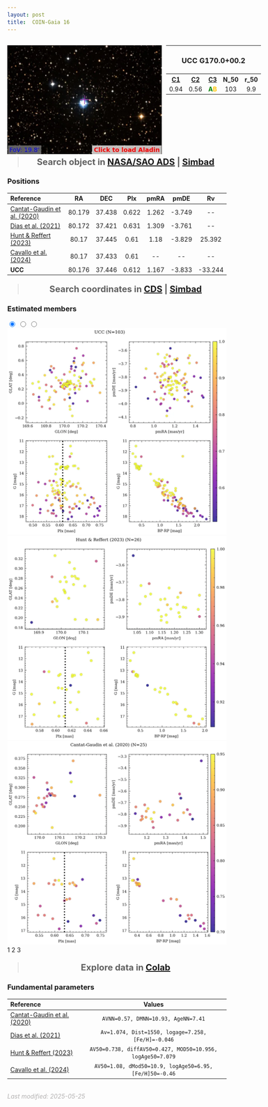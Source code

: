 ```yaml
---
layout: post
title:  COIN-Gaia 16
---
```

<div style="display: flex; justify-content: space-between; width:720px;height:250px">
<div style="text-align: center;">

<!-- Static image + data attributes for FOV and target -->
<img id="aladin_img"
     data-umami-event="aladin_load"
     src="https://raw.githubusercontent.com/ucc23/Q2P/main/plots/coingaia16_aladin.webp"
     alt="Click to load Aladin Lite" 
     style="width:355px;height:250px; cursor: pointer;"
     data-fov="0.33" 
     data-target="80.176 37.446"/>
<!-- Div to contain Aladin Lite viewer -->
<div id="aladin-lite-div" style="width:355px;height:250px;display:none;"></div>
<!-- Aladin Lite script (will be loaded after the image is clicked) -->
<script src="{{ site.baseurl }}/scripts/aladin_load.js"></script>

</div>
<!-- Left block -->

<table style="text-align: center; width:355px;height:250px;">
  <!-- Row 1 (title) -->
  <tr>
    <td colspan="5"><h3>UCC G170.0+00.2</h3></td>
  </tr>
  <!-- Row 2 -->
  <tr>
    <th><a href="https://ucc.ar/faq#what-are-the-c1-c2-and-c3-parameters" title="Photometric class">C1</a></th>
    <th><a href="https://ucc.ar/faq#what-are-the-c1-c2-and-c3-parameters" title="Density class">C2</a></th>
    <th><a href="https://ucc.ar/faq#what-are-the-c1-c2-and-c3-parameters" title="Combined class">C3</a></th>
    <th><div title="Stars with membership probability >50%">N_50</div></th>
    <th><div title="Radius that contains half the members [arcmin]">r_50</div></th>
  </tr>
  <!-- Row 3 -->
  <tr>
    <td>0.94</td>
    <td>0.56</td>
    <td><span style="color: green; font-weight: bold;">A</span><span style="color: #FFC300; font-weight: bold;">B</span></td>
    <td>103</td>
    <td>9.9</td>
  </tr>
</table>
</div>

> <p style="text-align:center; font-weight: bold; font-size:20px">Search object in <a data-umami-event="nasa_search" href="https://ui.adsabs.harvard.edu/search/q=%20collection%3Aastronomy%20body%3A%22COIN-Gaia%2016%22&sort=date%20desc%2C%20bibcode%20desc&p_=0" target="_blank">NASA/SAO ADS</a> | <a data-umami-event="simbad_search" href="https://simbad.cds.unistra.fr/simbad/sim-id-refs?Ident=coingaia16" target="_blank">Simbad</a></p>


### Positions

| Reference    | RA    | DEC   | Plx  | pmRA  | pmDE   |  Rv  |
| :---         | :---: | :---: | :---: | :---: | :---: | :---: |
|[Cantat-Gaudin et al. (2020)](https://ui.adsabs.harvard.edu/abs/2020A%26A...640A...1C) | 80.179 | 37.438 | 0.622 | 1.262 | -3.749 | -- |
|[Dias et al. (2021)](https://ui.adsabs.harvard.edu/abs/2021MNRAS.504..356D) | 80.172 | 37.421 | 0.631 | 1.309 | -3.761 | -- |
|[Hunt & Reffert (2023)](https://ui.adsabs.harvard.edu/abs/2023A%26A...673A.114H) | 80.17 | 37.445 | 0.61 | 1.18 | -3.829 | 25.392 |
|[Cavallo et al. (2024)](https://ui.adsabs.harvard.edu/abs/2024AJ....167...12C) | 80.17 | 37.433 | 0.61 | -- | -- | -- |
| **UCC** |80.176 | 37.446 | 0.612 | 1.167 | -3.833 | -33.244 |

> <p style="text-align:center; font-weight: bold; font-size:20px">Search coordinates in <a data-umami-event="cds_coord_search" href="https://cdsportal.u-strasbg.fr/?target=80.176,+37.446" target="_blank">CDS</a> | <a data-umami-event="simbad_coord_search" href="https://simbad.cds.unistra.fr/mobile/object_list.html?coord=80.176%2037.446&output=json&radius=5&userEntry=coingaia16" target="_blank">Simbad</a></p>

### Estimated members

<div class="carousel">
<input type="radio" name="radio-btn" id="slide1" checked>
<input type="radio" name="radio-btn" id="slide2">
<input type="radio" name="radio-btn" id="slide3">
<div class="slides">
<div class="slide">
<a href="https://raw.githubusercontent.com/ucc23/Q2P/main/plots/coingaia16.webp" target="_blank">
<img src="https://raw.githubusercontent.com/ucc23/Q2P/main/plots/coingaia16.webp" alt="COIN-Gaia 16 UCC">
</a>
</div>
<div class="slide">
<a href="https://raw.githubusercontent.com/ucc23/Q2P/main/plots/coingaia16_HUNT23.webp" target="_blank">
<img src="https://raw.githubusercontent.com/ucc23/Q2P/main/plots/coingaia16_HUNT23.webp" alt="COIN-Gaia 16 HUNT23">
</a>
</div>
<div class="slide">
<a href="https://raw.githubusercontent.com/ucc23/Q2P/main/plots/coingaia16_CANTAT20.webp" target="_blank">
<img src="https://raw.githubusercontent.com/ucc23/Q2P/main/plots/coingaia16_CANTAT20.webp" alt="COIN-Gaia 16 CANTAT20">
</a>
</div>
</div>
<div class="indicators">
<label for="slide1">1</label>
<label for="slide2">2</label>
<label for="slide3">3</label>
</div>
</div>


> <p style="text-align:center; font-weight: bold; font-size:20px">Explore data in <a data-umami-event="colab" href="https://colab.research.google.com/github/ucc23/ucc/blob/main/assets/notebook.ipynb" target="_blank">Colab</a></p>


### Fundamental parameters

| Reference |  Values |
| :---         |     :---:      |
| [Cantat-Gaudin et al. (2020)](https://ui.adsabs.harvard.edu/abs/2020A%26A...640A...1C) | `AVNN=0.57, DMNN=10.93, AgeNN=7.41` |
| [Dias et al. (2021)](https://ui.adsabs.harvard.edu/abs/2021MNRAS.504..356D) | `Av=1.074, Dist=1550, logage=7.258, [Fe/H]=-0.046` |
| [Hunt & Reffert (2023)](https://ui.adsabs.harvard.edu/abs/2023A%26A...673A.114H) | `AV50=0.738, diffAV50=0.427, MOD50=10.956, logAge50=7.079` |
| [Cavallo et al. (2024)](https://ui.adsabs.harvard.edu/abs/2024AJ....167...12C) | `AV50=1.08, dMod50=10.9, logAge50=6.95, [Fe/H]50=-0.46` |

<br>
<font color="b3b1b1"><i>Last modified: 2025-05-25</i></font>
